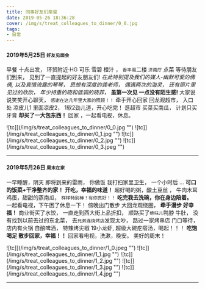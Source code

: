 ```yaml
---
title: 同事好友们聚餐
date: 2019-05-26 18:36:28
cover: /img/s/treat_colleagues_to_dinner/0_0.jpg
tags: 
- 日常
---
```


#### 2019年5月25日 `好友见面会`

早餐 十点出发，
环贸附近·HG 可乐 雪碧 橙汁 ，
`香丰阁`二楼 `济南厅` 点菜 等待朋友们到来，
见到了一直提起的好友朋友们!
_在此特别提及我们的媒人-幽默可爱的倩倩,_
_以及真情流露的琴琴，_
_思想有深度的龚老师，_
_偶遇两次的海灵，_
_还有照片里见过的欣欣，_
_年少持重的晓和低调的晓菲，_
**虽第一次见 一点没有陌生感!**
大家说说笑笑开心聊天，
`感谢在这几年里大家的照顾！！`
牵手开心回家 回龙观超市，
入口处 凉皮儿1 里面凉皮2，
1软2劲儿道，开心吃完！
逛超市 买菜买南瓜，
计划只买牙膏 __却买了一大包东西！__
回家 ，一起看电视，休息。

![tc]](/img/s/treat_colleagues_to_dinner/0_0.jpg "")
![tc]](/img/s/treat_colleagues_to_dinner/0_1.jpg "")
![tc]](/img/s/treat_colleagues_to_dinner/0_2.jpg "")
![tc]](/img/s/treat_colleagues_to_dinner/0_3.jpeg "")

---

#### 2019年5月26日 `周末在家`

一早睡醒，阴天 即将到来的雷雨，
你做饭 我打扫家里卫生，
一个小时后 ...
__可口的饭菜+干净整齐的家！__
**开吃，幸福的味道！**
超好喝的粥，酸土豆丝 ，
牛肉木耳鸡蛋，甜甜的蒸南瓜，
`样样特别棒！有你真好！！` 
__吃完我去洗碗，你在身边陪着。__
一起看电视，下午困了休息一下！
傍晚出门散步 大回龙观绕圈，
**牵手漫步 好幸福！**
商业街买了水饺，
一直走到西大街上品折扣，
顺路买了`绝味儿`鸭脖 牛肚，
没有找到以前去过的东北菜，
去`兄弟连烧烤店`发现太吵，
路过一家烤串店 门口等待，
店内有火锅 自酿啤酒，
特辣烤尖椒 19小龙虾,
超级大碗疙瘩汤，喝起！！！
__吃饱喝足 散步回家，幸福！！__
回家看电视，洗漱，晚安。
美好的周末！

![tc]](/img/s/treat_colleagues_to_dinner/1_0.jpeg "")
![tc]](/img/s/treat_colleagues_to_dinner/1_1.jpg "")
![tc]](/img/s/treat_colleagues_to_dinner/1_2.jpg "")
![tc]](/img/s/treat_colleagues_to_dinner/1_3.jpg "")
![tc]](/img/s/treat_colleagues_to_dinner/1_4.jpg "")

***